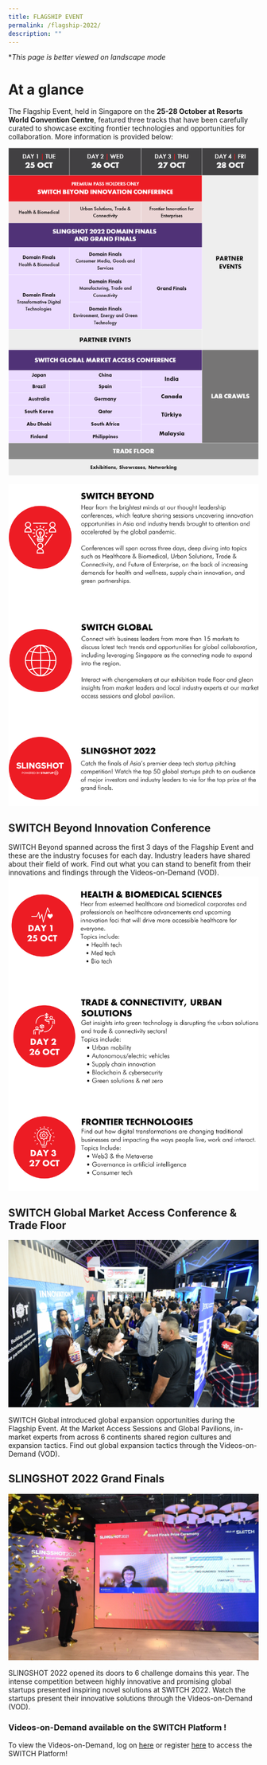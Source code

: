```yaml
---
title: FLAGSHIP EVENT
permalink: /flagship-2022/
description: ""
---
```

**This page is better viewed on landscape mode*
# **At a glance**
The Flagship Event, held in Singapore on the **25-28 October at Resorts World Convention Centre**, featured three tracks that have been carefully curated to showcase exciting frontier technologies and opportunities for collaboration. More information is provided below:

![SWITCH 2022 at a glance](/images/At%20A%20Glance%202022.png)

![](/images/SWITCH%202022%20Landing%20Page/Yiran_2207%20Before%20Launch/2207%20Before%20launch%20Pillars%20Final%20VER.png)

## **SWITCH Beyond Innovation Conference**

SWITCH Beyond spanned across the first 3 days of the Flagship Event and these are the industry focuses for each day. Industry leaders have shared about their field of work. Find out what you can stand to benefit from their innovations and findings through the Videos-on-Demand (VOD).
![](/images/SWITCH%202022%20Landing%20Page/Yiran_2207%20Before%20Launch/2207%20Before%20Launch%20Beyond%20Topics%20FINAL%20VER.png)

## **SWITCH Global Market Access Conference & Trade Floor**

![SWITCH Global](/images/SWITCH%20Global%203.JPG)

SWITCH Global introduced global expansion opportunities during the Flagship Event. At the Market Access Sessions and Global Pavilions, in-market experts from across 6 continents shared region cultures and expansion tactics. Find out global expansion tactics through the Videos-on-Demand (VOD).

## **SLINGSHOT 2022 Grand Finals**

![SLINGSHOT ](/images/slingshot_2021_winner_quantumcyte_web.jpeg)

SLINGSHOT 2022 opened its doors to 6 challenge domains this year. The intense competition between highly innovative and promising global startups presented inspiring novel solutions at SWITCH 2022. Watch the startups present their innovative solutions through the Videos-on-Demand (VOD).

### **Videos-on-Demand available on the SWITCH Platform !**

 To view the Videos-on-Demand, log on [here](https://community.switchsg.org/login) or register [here](https://community.switchsg.org/register) to access the SWITCH Platform! 
